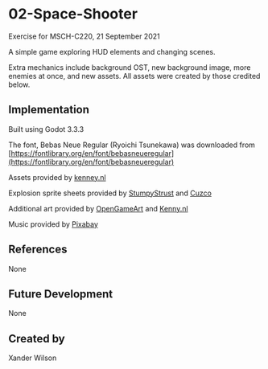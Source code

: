 # 02-Space-Shooter
Exercise for MSCH-C220, 21 September 2021

A simple game exploring HUD elements and changing scenes.

Extra mechanics include background OST, new background image, more enemies at once, and new assets. All assets were created by those credited below.

## Implementation
Built using Godot 3.3.3

The font, Bebas Neue Regular (Ryoichi Tsunekawa) was downloaded from [https://fontlibrary.org/en/font/bebasneueregular](https://fontlibrary.org/en/font/bebasneueregular)

Assets provided by [kenney.nl](https://kenney.nl/assets/simple-space)

Explosion sprite sheets provided by [StumpyStrust](https://opengameart.org/content/explosion-sheet) and [Cuzco](https://opengameart.org/content/explosion)

Additional art provided by [OpenGameArt](https://opengameart.org/content/space-background) and [Kenny.nl](https://www.kenney.nl/assets/space-shooter-redux)

Music provided by [Pixabay](https://pixabay.com/music/search/genre/video%20games/)

## References
None

## Future Development
None

## Created by 
Xander Wilson
